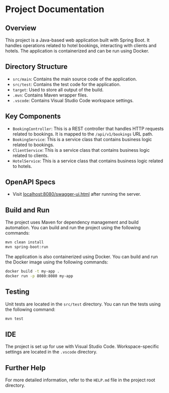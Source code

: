 # Project Documentation

## Overview
This project is a Java-based web application built with Spring Boot. It handles operations related to hotel bookings, interacting with clients and hotels. The application is containerized and can be run using Docker.

## Directory Structure
- `src/main`: Contains the main source code of the application.
- `src/test`: Contains the test code for the application.
- `target`: Used to store all output of the build.
- `.mvn`: Contains Maven wrapper files.
- `.vscode`: Contains Visual Studio Code workspace settings.

## Key Components
- `BookingController`: This is a REST controller that handles HTTP requests related to bookings. It is mapped to the `/api/v1/bookings` URL path.
- `BookingService`: This is a service class that contains business logic related to bookings.
- `ClientService`: This is a service class that contains business logic related to clients.
- `HotelService`: This is a service class that contains business logic related to hotels.

## OpenAPI Specs
- Visit <localhost:8080/swagger-ui.html> after running the server.

## Build and Run
The project uses Maven for dependency management and build automation. You can build and run the project using the following commands:

```bash
mvn clean install
mvn spring-boot:run
```

The application is also containerized using Docker. You can build and run the Docker image using the following commands:

```bash
docker build -t my-app .
docker run -p 8080:8080 my-app
```

## Testing
Unit tests are located in the `src/test` directory. You can run the tests using the following command:

```bash
mvn test
```

## IDE
The project is set up for use with Visual Studio Code. Workspace-specific settings are located in the `.vscode` directory.

## Further Help
For more detailed information, refer to the `HELP.md` file in the project root directory.
